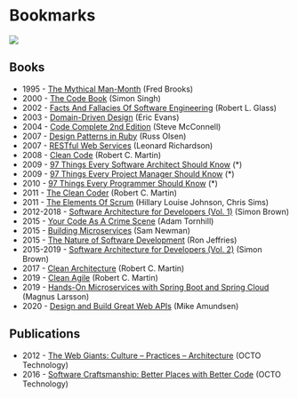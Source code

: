 # Bookmarks
[![](https://github.com/jaaufauvre/bookmarks/workflows/Link%20checker/badge.svg)](https://github.com/jaaufauvre/bookmarks/actions?query=workflow%3ALink%20checker)

## Books

* 1995 - [The Mythical Man-Month](https://www.amazon.co.uk/dp/0201835959) (Fred Brooks)
* 2000 - [The Code Book](https://www.amazon.co.uk/dp/0385495323) (Simon Singh)
* 2002 - [Facts And Fallacies Of Software Engineering](https://www.amazon.co.uk/dp/0321117425) (Robert L. Glass)
* 2003 - [Domain-Driven Design](https://www.amazon.co.uk/dp/0321125215) (Eric Evans)
* 2004 - [Code Complete 2nd Edition](https://www.amazon.co.uk/dp/0735619670) (Steve McConnell)
* 2007 - [Design Patterns in Ruby](https://www.amazon.co.uk/dp/0321490452) (Russ Olsen)
* 2007 - [RESTful Web Services](https://www.amazon.co.uk/dp/0596529260) (Leonard Richardson)
* 2008 - [Clean Code](https://www.amazon.co.uk/dp/0132350882) (Robert C. Martin)
* 2009 - [97 Things Every Software Architect Should Know](https://www.amazon.co.uk/dp/059652269X) (*)
* 2009 - [97 Things Every Project Manager Should Know](https://www.amazon.co.uk/dp/0596804164) (*)
* 2010 - [97 Things Every Programmer Should Know](https://www.amazon.co.uk/dp/0596809484) (*)
* 2011 - [The Clean Coder](https://www.amazon.co.uk/dp/0137081073) (Robert C. Martin)
* 2011 - [The Elements Of Scrum](https://www.amazon.co.uk/dp/B004O0U74Q) (Hillary Louise Johnson, Chris Sims)
* 2012-2018 - [Software Architecture for Developers (Vol. 1)](https://leanpub.com/b/software-architecture) (Simon Brown)
* 2015 - [Your Code As A Crime Scene](https://www.amazon.co.uk/dp/1680500384) (Adam Tornhill)
* 2015 - [Building Microservices](https://www.amazon.co.uk/dp/1491950358) (Sam Newman)
* 2015 - [The Nature of Software Development](https://www.amazon.co.uk/dp/1941222374) (Ron Jeffries)
* 2015-2019 - [Software Architecture for Developers (Vol. 2)](https://leanpub.com/b/software-architecture) (Simon Brown)
* 2017 - [Clean Architecture](https://www.amazon.co.uk/dp/0134494164) (Robert C. Martin)
* 2019 - [Clean Agile](https://www.amazon.co.uk/dp/0135781868) (Robert C. Martin)
* 2019 - [Hands-On Microservices with Spring Boot and Spring Cloud](https://www.amazon.co.uk/dp/B07T1Y2JRJ) (Magnus Larsson)
* 2020 - [Design and Build Great Web APIs](https://www.amazon.co.uk/dp/1680506803) (Mike Amundsen)

## Publications

* 2012 - [The Web Giants: Culture – Practices – Architecture](https://www.octo.com/wp-content/uploads/2019/11/2016_GDW_web_EN-1.pdf) (OCTO Technology)
* 2016 - [Software Craftsmanship: Better Places with Better Code](https://www.octo.com/wp-content/uploads/2019/03/WP_Culture_Code_Web_EN_2019.pdf) (OCTO Technology)